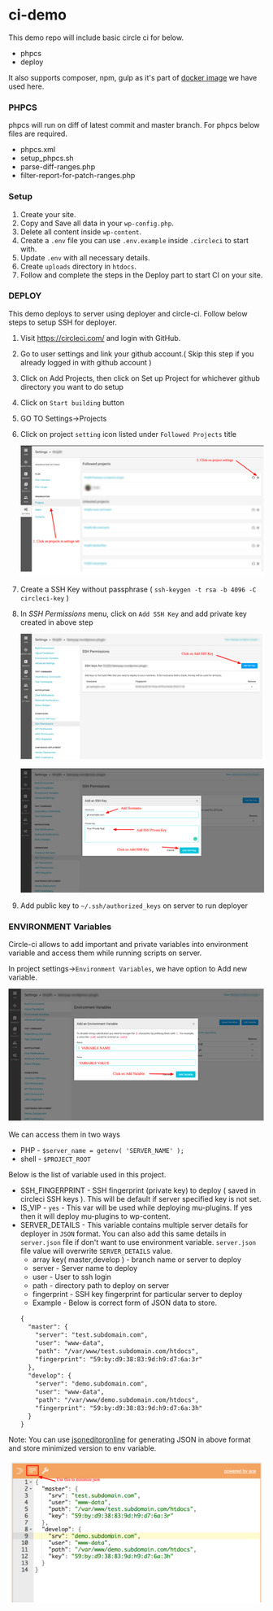 # ci-demo

This demo repo will include basic circle ci for below.

- phpcs
- deploy

It also supports composer, npm, gulp as it's part of [docker image](https://hub.docker.com/r/rtcamp/ci-deployer/tags) we have used here.

### PHPCS

phpcs will run on diff of latest commit and master branch. For phpcs below files are required.

- phpcs.xml
- setup_phpcs.sh
- parse-diff-ranges.php
- filter-report-for-patch-ranges.php

### Setup 
1. Create your site.
2. Copy and Save all data in your `wp-config.php`.
3. Delete all content inside `wp-content`.
4. Create a `.env` file you can use `.env.example` inside `.circleci` to start with.
5. Update `.env` with all necessary details.
6. Create `uploads` directory in `htdocs`.
7. Follow and complete the steps in the Deploy part to start CI on your site.

### DEPLOY

This demo deploys to server using deployer and circle-ci. Follow below steps to setup SSH for deployer.

1. Visit https://circleci.com/ and login with GitHub.
1. Go to user settings and link your github account.( Skip this step if you already logged in with github account )
1. Click on Add Projects, then click on Set up Project for whichever github directory you want to do setup
1. Click on `Start building` button
1. GO TO Settings->Projects
1. Click on project `setting` icon listed under `Followed Projects` title
    
    ![Project setting button](./screenshots/project_setting.png)

1. Create a SSH Key without passphrase ( `ssh-keygen -t rsa -b 4096 -C circleci-key` )
1. In _SSH Permissions_ menu, click on `Add SSH Key` and add private key created in above step
    
    ![SSH key setup button](./screenshots/ssh_key_set.png)

    ![SSH key setup button](./screenshots/ssh_key_add.png)

1. Add public key to `~/.ssh/authorized_keys` on server to run deployer

### ENVIRONMENT Variables

Circle-ci allows to add important and private variables into environment variable and access them while running scripts on server.

In project settings->`Environment Variables`, we have option to Add new variable.

![Environment variable set screen](./screenshots/environment_var.png)

We can access them in two ways

- PHP - `$server_name = getenv( 'SERVER_NAME' );`
- shell - `$PROJECT_ROOT`

Below is the list of variable used in this project.

- SSH_FINGERPRINT - SSH fingerprint (private key) to deploy ( saved in circleci SSH keys ). This will be default if server specified key is not set.
- IS_VIP - `yes` - This var will be used while deploying mu-plugins. If yes then it will deploy mu-plugins to wp-content.
- SERVER_DETAILS - This variable contains multiple server details for deployer in `JSON` format. You can also add this same details in `server.json` file if don't want to use environment variable. `server.json` file value will overwrite `SERVER_DETAILS` value.
    - array key( master,develop ) - branch name or server to deploy
    - server - Server name to deploy
    - user - User to ssh login
    - path - directory path to deploy on server
    - fingerprint - SSH key fingerprint for particular server to deploy
    - Example - Below is correct form of JSON data to store.
   ```
   {
     "master": {
       "server": "test.subdomain.com",
       "user": "www-data",
       "path": "/var/www/test.subdomain.com/htdocs",
       "fingerprint": "59:by:d9:38:83:9d:h9:d7:6a:3r"
     },
     "develop": {
       "server": "demo.subdomain.com",
       "user": "www-data",
       "path": "/var/www/demo.subdomain.com/htdocs",
       "fingerprint": "59:by:d9:38:83:9d:h9:d7:6a:3h"
     }
   }
   ```

Note: You can use [jsoneditoronline](https://jsoneditoronline.org) for generating JSON in above format and store minimized version to env variable.

![JSON editor](./screenshots/json_editor.png)
